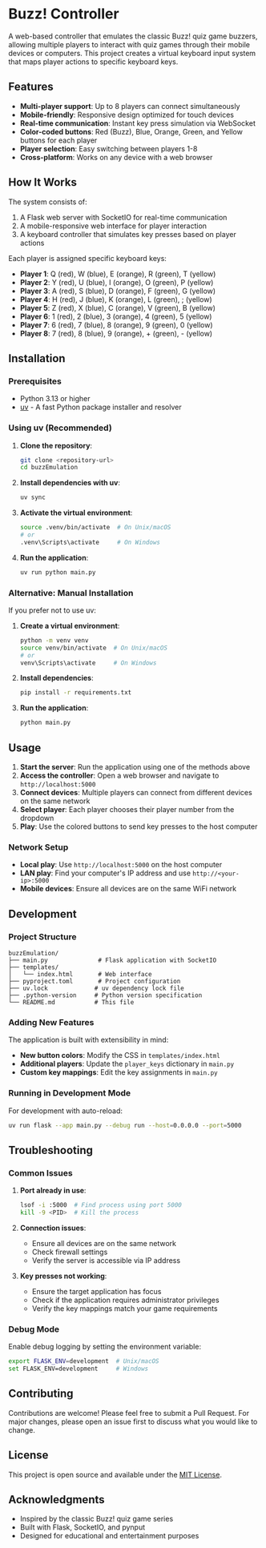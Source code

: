 # Buzz! Controller

A web-based controller that emulates the classic Buzz! quiz game buzzers, allowing multiple players to interact with quiz games through their mobile devices or computers. This project creates a virtual keyboard input system that maps player actions to specific keyboard keys.

## Features

- **Multi-player support**: Up to 8 players can connect simultaneously
- **Mobile-friendly**: Responsive design optimized for touch devices
- **Real-time communication**: Instant key press simulation via WebSocket
- **Color-coded buttons**: Red (Buzz), Blue, Orange, Green, and Yellow buttons for each player
- **Player selection**: Easy switching between players 1-8
- **Cross-platform**: Works on any device with a web browser

## How It Works

The system consists of:

1. A Flask web server with SocketIO for real-time communication
2. A mobile-responsive web interface for player interaction
3. A keyboard controller that simulates key presses based on player actions

Each player is assigned specific keyboard keys:

- **Player 1**: Q (red), W (blue), E (orange), R (green), T (yellow)
- **Player 2**: Y (red), U (blue), I (orange), O (green), P (yellow)
- **Player 3**: A (red), S (blue), D (orange), F (green), G (yellow)
- **Player 4**: H (red), J (blue), K (orange), L (green), ; (yellow)
- **Player 5**: Z (red), X (blue), C (orange), V (green), B (yellow)
- **Player 6**: 1 (red), 2 (blue), 3 (orange), 4 (green), 5 (yellow)
- **Player 7**: 6 (red), 7 (blue), 8 (orange), 9 (green), 0 (yellow)
- **Player 8**: 7 (red), 8 (blue), 9 (orange), + (green), - (yellow)

## Installation

### Prerequisites

- Python 3.13 or higher
- [uv](https://docs.astral.sh/uv/) - A fast Python package installer and resolver

### Using uv (Recommended)

1. **Clone the repository**:

   ```bash
   git clone <repository-url>
   cd buzzEmulation
   ```

2. **Install dependencies with uv**:

   ```bash
   uv sync
   ```

3. **Activate the virtual environment**:

   ```bash
   source .venv/bin/activate  # On Unix/macOS
   # or
   .venv\Scripts\activate     # On Windows
   ```

4. **Run the application**:
   ```bash
   uv run python main.py
   ```

### Alternative: Manual Installation

If you prefer not to use uv:

1. **Create a virtual environment**:

   ```bash
   python -m venv venv
   source venv/bin/activate  # On Unix/macOS
   # or
   venv\Scripts\activate     # On Windows
   ```

2. **Install dependencies**:

   ```bash
   pip install -r requirements.txt
   ```

3. **Run the application**:
   ```bash
   python main.py
   ```

## Usage

1. **Start the server**: Run the application using one of the methods above
2. **Access the controller**: Open a web browser and navigate to `http://localhost:5000`
3. **Connect devices**: Multiple players can connect from different devices on the same network
4. **Select player**: Each player chooses their player number from the dropdown
5. **Play**: Use the colored buttons to send key presses to the host computer

### Network Setup

- **Local play**: Use `http://localhost:5000` on the host computer
- **LAN play**: Find your computer's IP address and use `http://<your-ip>:5000`
- **Mobile devices**: Ensure all devices are on the same WiFi network

## Development

### Project Structure

```
buzzEmulation/
├── main.py              # Flask application with SocketIO
├── templates/
│   └── index.html       # Web interface
├── pyproject.toml       # Project configuration
├── uv.lock             # uv dependency lock file
├── .python-version     # Python version specification
└── README.md           # This file
```

### Adding New Features

The application is built with extensibility in mind:

- **New button colors**: Modify the CSS in `templates/index.html`
- **Additional players**: Update the `player_keys` dictionary in `main.py`
- **Custom key mappings**: Edit the key assignments in `main.py`

### Running in Development Mode

For development with auto-reload:

```bash
uv run flask --app main.py --debug run --host=0.0.0.0 --port=5000
```

## Troubleshooting

### Common Issues

1. **Port already in use**:

   ```bash
   lsof -i :5000  # Find process using port 5000
   kill -9 <PID>  # Kill the process
   ```

2. **Connection issues**:

   - Ensure all devices are on the same network
   - Check firewall settings
   - Verify the server is accessible via IP address

3. **Key presses not working**:
   - Ensure the target application has focus
   - Check if the application requires administrator privileges
   - Verify the key mappings match your game requirements

### Debug Mode

Enable debug logging by setting the environment variable:

```bash
export FLASK_ENV=development  # Unix/macOS
set FLASK_ENV=development     # Windows
```

## Contributing

Contributions are welcome! Please feel free to submit a Pull Request. For major changes, please open an issue first to discuss what you would like to change.

## License

This project is open source and available under the [MIT License](LICENSE).

## Acknowledgments

- Inspired by the classic Buzz! quiz game series
- Built with Flask, SocketIO, and pynput
- Designed for educational and entertainment purposes

